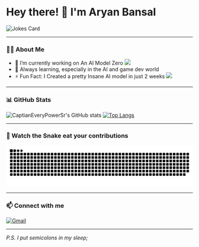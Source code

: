 <h1 align="left">Hey there! 👋 I'm Aryan Bansal</h1>

<p align="left">
  <img src="https://readme-jokes.vercel.app/api" alt="Jokes Card" />
</p>

---

### 👨‍💻 About Me

- 🔭 I’m currently working on An AI Model Zero <img src="https://github.com/user-attachments/assets/2a8d8133-5ac5-4b43-aca8-6a1ecbd55a36" height="50" />
- 🌱 Always learning, especially in the AI and game dev world  
- ⚡ Fun Fact: I Created a pretty Insane AI model in just 2 weeks <img src="https://github.com/user-attachments/assets/43fab382-7294-4bce-b22d-0efa1ce5166c" height="50"/>

---

### 📊 GitHub Stats
![CaptianEveryPowerSr's GitHub stats](https://github-readme-stats.vercel.app/api?username=CaptianEveryPowerSr&show_icons=true&theme=dark)
[![Top Langs](https://github-readme-stats.vercel.app/api/top-langs/?username=captianeverypowersr&layout=compact)](https://github.com/anuraghazra/github-readme-stats)

---

### 🐍 Watch the Snake eat your contributions

![snake gif](https://github.com/Platane/snk/raw/output/github-contribution-grid-snake-dark.svg)



---

### 📫 Connect with me

[![Gmail](https://img.shields.io/badge/-Email-red?style=for-the-badge&logo=gmail&logoColor=white)](https://mail.google.com/mail/u/0/#inbox?compose=CllgCJTLGSjHJqVJlsmxGLDHqQCGSwSbfchRlpqZcQpjppWzkbGBMbdfFqLgZWpVfZJvKKcMqKg)

---

*P.S. I put semicolons in my sleep;*
